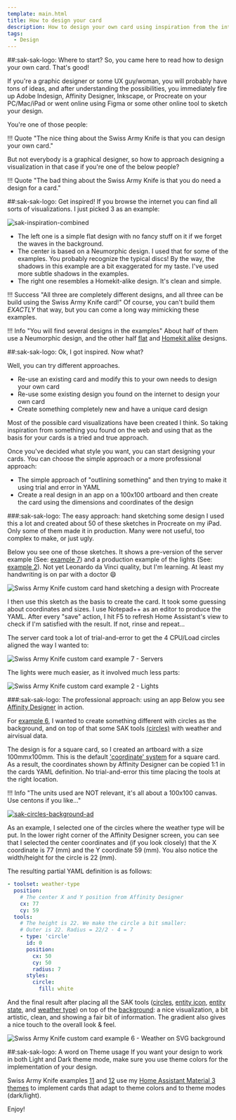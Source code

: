 ```yaml
---
template: main.html
title: How to design your card
description: How to design your own card using inspiration from the internet and using design applications like ProCreate and Affinity to create your ultimate design.
tags:
  - Design
---
```

<!-- GT/GL -->

##:sak-sak-logo: Where to start?
So, you came here to read how to design your own card. That's good!

If you're a graphic designer or some UX guy/woman, you will probably have tons of ideas, and after understanding the possibilities, you immediately fire up Adobe Indesign, Affinity Designer, Inkscape, or Procreate on your PC/Mac/iPad or went online using Figma or some other online tool to sketch your design.

You're one of those people: 

!!! Quote "The nice thing about the Swiss Army Knife is that you can design your own card."

But not everybody is a graphical designer, so how to approach designing a visualization in that case if you're one of the below people?

!!! Quote "The bad thing about the Swiss Army Knife is that you do need a design for a card."

##:sak-sak-logo: Get inspired!
If you browse the internet you can find all sorts of visualizations. I just picked 3 as an example:

![sak-inspiration-combined][sak-inspiration-combined]

- The left one is a simple flat design with no fancy stuff on it if we forget the waves in the background.
- The center is based on a Neumorphic design. I used that for some of the examples. You probably recognize the typical discs! By the way, the shadows in this example are a bit exaggerated for my taste. I've used more subtle shadows in the examples.
- The right one resembles a Homekit-alike design. It's clean and simple.

!!! Success "All three are completely different designs, and all three can be build using the Swiss Army Knife card!"
    Of course, you can't build them *EXACTLY* that way, but you can come a long way mimicking these examples.

!!! Info "You will find several designs in the examples"
    About half of them use a Neumorphic design, and the other half [flat][example-12] and [Homekit alike][example-8] designs.
    
##:sak-sak-logo: Ok, I got inspired. Now what?

Well, you can try different approaches.

- Re-use an existing card and modify this to your own needs to design your own card
- Re-use some existing design you found on the internet to design your own card
- Create something completely new and have a unique card design

Most of the possible card visualizations have been created I think.  So taking inspiration from something you found on the web and using that as the basis for your cards is a tried and true approach.

Once you've decided what style you want, you can start designing your cards. You can choose the simple approach or a more professional approach:

- The simple approach of "outlining something" and then trying to make it using trial and error in YAML
- Create a real design in an app on a 100x100 artboard and then create the card using the dimensions and coordinates of the design

###:sak-sak-logo: The easy approach: hand sketching some design
I used this a lot and created about 50 of these sketches in Procreate on my iPad. Only some of them made it in production. Many were not useful, too complex to make, or just ugly.

Below you see one of those sketches. It shows a pre-version of the server example (See: [example 7]) and a production example of the lights (See: [example 2]). Not yet Leonardo da Vinci quality, but I'm learning. At least my handwriting is on par with a doctor :smile:

![Swiss Army Knife custom card hand sketching a design with Procreate]

I then use this sketch as the basis to create the card. It took some guessing about coordinates and sizes. I use Notepad++ as an editor to produce the YAML. After every "save" action, I hit F5 to refresh Home Assistant's view to check if I'm satisfied with the result. If not, rinse and repeat...

The server card took a lot of trial-and-error to get the 4 CPU/Load circles aligned the way I wanted to:

![Swiss Army Knife custom card example 7 - Servers]

The lights were much easier, as it involved much less parts:

![Swiss Army Knife custom card example 2 - Lights]


###:sak-sak-logo: The professional approach: using an app
Below you see [Affinity Designer][affinity-website-url] in action.

For [example 6], I wanted to create something different with circles as the background, and on top of that some SAK tools [(circles)][circle-tool] with weather and airvisual data.

The design is for a square card, so I created an artboard with a size 100mmx100mm. This is the default ['coordinate' system][swiss-army-knife-coordinate-system] for a square card. As a result, the coordinates shown by Affinity Designer can be copied 1:1 in the cards YAML definition. No trial-and-error this time placing the tools at the right location.

!!! Info "The units used are NOT relevant, it's all about a 100x100 canvas. Use centons if you like..."

[![sak-circles-background-ad]][sak-circles-background-ad]

As an example, I selected one of the circles where the weather type will be put. In the lower right corner of the Affinity Designer screen, you can see that I selected the center coordinates and (if you look closely) that the X coordinate is 77 (mm) and the Y coordinate 59 (mm). You also notice the width/height for the circle is 22 (mm).

The resulting partial YAML definition is as follows:

```yaml linenums="1" hl_lines="3 4 5 7 8 14"
- toolset: weather-type
  position:
    # The center X and Y position from Affinity Designer
    cx: 77
    cy: 59
  tools:
    # The height is 22. We make the circle a bit smaller:
    # Outer is 22. Radius = 22/2 - 4 = 7
    - type: 'circle'
      id: 0
      position:
        cx: 50
        cy: 50
        radius: 7
      styles:
        circle:
          fill: white
```

And the final result after placing all the SAK tools ([circles][circle-tool], [entity icon][entity-icon-tool], [entity state][entity-state-tool], and [weather type][user-svg-tool]) on top of the [background][user-svg-tool]: a nice visualization, a bit artistic, clean, and showing a fair bit of information. The gradient also gives a nice touch to the overall look & feel.

![Swiss Army Knife custom card example 6 - Weather on SVG background]

##:sak-sak-logo: A word on Theme usage
If you want your design to work in both Light and Dark theme mode, make sure you use theme colors for the implementation of your design.

Swiss Army Knife examples [11][example-11] and [12][example-12] use my [Home Assistant Material 3 themes][ha-m3-themes-url] to implement cards that adapt to theme colors and to theme modes (dark/light).

Enjoy!

<!-- Images -->

[sak-circles-background]: ../assets/screenshots/sak-circles-background.png
[sak-circles-background-ad]: ../assets/screenshots/sak-circles-background-ad.png
[Swiss Army Knife custom card hand sketching a design with Procreate]: ../assets/screenshots/sak-design-sketch-procreate.png "Swiss Army Knife custom card hand sketching a design with Procreate"
[sak-inspiration-1b]: ../assets/screenshots/sak-inspiration-1b.png
[sak-inspiration-2]: ../assets/screenshots/sak-inspiration-2.jpg
[sak-inspiration-3]: ../assets/screenshots/sak-inspiration-3.png 
[sak-inspiration-4]: ../assets/screenshots/sak-inspiration-4.png 
[sak-inspiration-5b]: ../assets/screenshots/sak-inspiration-5b.png
[sak-inspiration-7b]: ../assets/screenshots/sak-inspiration-7b.png
[sak-inspiration-combined]: ../assets/screenshots/sak-inspiration-combined.png "3 design examples to get inspired!"
[Swiss Army Knife custom card example 2 - Lights]: ../assets/screenshots/sak-example-2.png "Swiss Army Knife custom card example 2 - Lights"
[Swiss Army Knife custom card example 6 - Weather on SVG background]: ../assets/screenshots/sak-example-6.png "Swiss Army Knife custom card example 6 - Weather on SVG background"
[Swiss Army Knife custom card example 7 - Servers]: ../assets/screenshots/sak-example-7.png "Swiss Army Knife custom card example 7 - Servers"

<!-- Internal References -->

[example 2]: ../examples/example-2.md
[example 6]: ../examples/example-6.md
[example 7]: ../examples/example-7.md
[example-8]: ../examples/example-8.md
[example-11]: ../examples/example-11.md
[example-12]: ../examples/example-12.md
[circle-tool]: ../tools/circle-tool.md
[entity-icon-tool]: ../tools/entity-icon-tool.md
[entity-state-tool]: ../tools/entity-state-tool.md
[user-svg-tool]: ../tools/usersvg-tool.md

[swiss-army-knife-coordinate-system]: ../basics/coordinate-system.md

<!-- External References -->

[affinity-website-url]: https://affinity.serif.com/en-gb/
[ha-m3-themes-url]: https://ha-m3-themes.docs.amoebelabs.com/